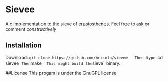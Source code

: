 Sievee
============================================================
A c implementation to the sieve of erastosthenes.
Feel free to ask or comment *constructively*

## Installation
Download: `git clone https://github.com/bricolo/sievee  
Then type `cd sievee` 
Then `make`  
This might build the `sieve` binary.

##License
This progam is under the GnuGPL license
